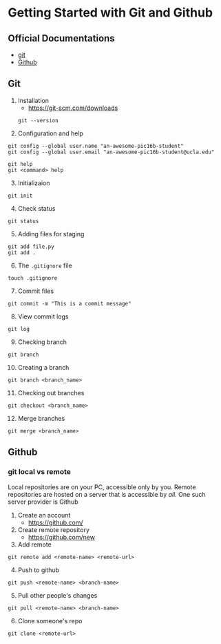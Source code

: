 # Getting Started with Git and Github
 
## Official Documentations
- [git](https://git-scm.com/doc) 
- [Github](https://docs.github.com/en)

## Git

1. Installation
    - https://git-scm.com/downloads
    ```
    git --version
    ```
2. Configuration and help
```
git config --global user.name "an-awesome-pic16b-student"
git config --global user.email "an-awesome-pic16b-student@ucla.edu"
```
```
git help
git <command> help
```
3. Initializaion
```
git init
```
4. Check status
```
git status
```
5. Adding files for staging
```
git add file.py
git add .
```
6. The `.gitignore` file
```
touch .gitignore
```
7. Commit files
```
git commit -m "This is a commit message"
```
8. View commit logs
```
git log
```
9. Checking branch
```
git branch
```
10. Creating a branch
```
git branch <branch_name>
```
11. Checking out branches
```
git checkout <branch_name>
```
12. Merge branches
```
git merge <branch_name>
```

## Github
### git local vs remote
Local repositories are on your PC, accessible only by you. 
Remote repositories are hosted on a server that is accessible by *all*.
One such server provider is Github


1. Create an account
    - https://github.com/
2. Create remote repository
    - https://github.com/new
3. Add remote
```
git remote add <remote-name> <remote-url>
```
4. Push to github
```
git push <remote-name> <branch-name>
```
5. Pull other people's changes
```
git pull <remote-name> <branch-name>
```
6. Clone someone's repo
```
git clone <remote-url>
```